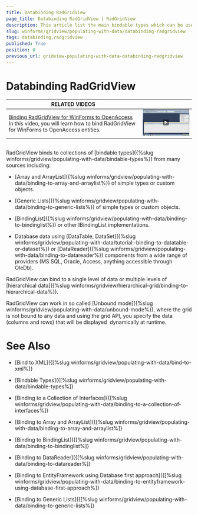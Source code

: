 ```yaml
---
title: Databinding RadGridView
page_title: Databinding RadGridView | RadGridView
description: This article list the main bindable types which can be used as data source for RadGridView. 
slug: winforms/gridview/populating-with-data/databinding-radgridview
tags: databinding,radgridview
published: True
position: 0
previous_url: gridview-populating-with-data-databinding-radgridview
---
```


# Databinding RadGridView

| RELATED VIDEOS |  |
| ------ | ------ |
|[Binding RadGridView for WinForms to OpenAccess](http://tv.telerik.com/watch/winforms/binding-radgridview-for-winforms-to-openaccess)<br>In this video, you will learn how to bind RadGridView for WinForms to OpenAccess entities.|![gridview-populating-with-data-databinding-radgridview 001](images/gridview-populating-with-data-databinding-radgridview001.png)|

## 

RadGridView binds to collections of [bindable types]({%slug winforms/gridview/populating-with-data/bindable-types%}) from many sources including:

* [Array and ArrayList]({%slug winforms/gridview/populating-with-data/binding-to-array-and-arraylist%}) of simple types or custom objects.

* [Generic Lists]({%slug winforms/gridview/populating-with-data/binding-to-generic-lists%}) of simple types or custom objects.

* [BindingList]({%slug winforms/gridview/populating-with-data/binding-to-bindinglist%}) or other IBindingList implementations.

* Database data using [DataTable, DataSet]({%slug winforms/gridview/populating-with-data/tutorial:-binding-to-datatable-or-dataset%}) or [DataReader]({%slug winforms/gridview/populating-with-data/binding-to-datareader%}) components from a wide range of providers (MS SQL, Oracle, Access, anything accessible through OleDb).

RadGridView can bind to a single level of data or multiple levels of [hierarchical data]({%slug winforms/gridview/hierarchical-grid/binding-to-hierarchical-data%}). 

RadGridView can work in so called [Unbound mode]({%slug winforms/gridview/populating-with-data/unbound-mode%}), where the grid is not bound to any data and using the grid API, you specify the data (columns and rows) that will be displayed  dynamically at runtime. 
# See Also
* [Bind to XML]({[%slug winforms/gridview/populating-with-data/bind-to-xml%]}

* [Bindable Types]({[%slug winforms/gridview/populating-with-data/bindable-types%]}

* [Binding to a Collection of Interfaces]({[%slug winforms/gridview/populating-with-data/binding-to-a-collection-of-interfaces%]}

* [Binding to Array and ArrayList]({[%slug winforms/gridview/populating-with-data/binding-to-array-and-arraylist%]}

* [Binding to BindingList]({[%slug winforms/gridview/populating-with-data/binding-to-bindinglist%]}

* [Binding to DataReader]({[%slug winforms/gridview/populating-with-data/binding-to-datareader%]}

* [Binding to EntityFramework using Database first approach]({[%slug winforms/gridview/populating-with-data/binding-to-entityframework-using-database-first-approach%]}

* [Binding to Generic Lists]({[%slug winforms/gridview/populating-with-data/binding-to-generic-lists%]}

